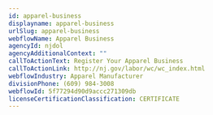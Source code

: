 ```yaml
---
id: apparel-business
displayname: apparel-business
urlSlug: apparel-business
webflowName: Apparel Business
agencyId: njdol
agencyAdditionalContext: ""
callToActionText: Register Your Apparel Business
callToActionLink: http://nj.gov/labor/wc/wc_index.html
webflowIndustry: Apparel Manufacturer
divisionPhone: (609) 984-3008
webflowId: 5f77294d90d9accc271309db
licenseCertificationClassification: CERTIFICATE
---
```

